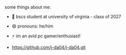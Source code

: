 




some things about me:


- 🌱 bscs student at university of virginia - class of 2027
- 😄 pronouns: he/him
- ⚡ im an avid pc gamer/enthusiast!

- https://github.com/j-da04/j-da04.git


